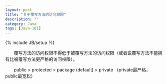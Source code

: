 ```yaml
---
layout: post
title: "关于覆写方法的访问权限"
description: ""
category: Java
tags: [Java-101]
---
```

{% include JB/setup %}

　　覆写方法的访问权限不得低于被覆写方法的访问权限（或者说覆写方法不能拥有比被覆写方法更严格的访问权限）。  

　　public > protected > package (default) > private （private最严格，public最宽松）